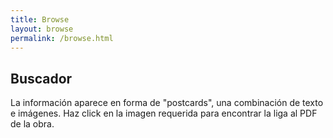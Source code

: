 ```yaml
---
title: Browse
layout: browse
permalink: /browse.html
---
```


## Buscador

La información aparece en forma de "postcards", una combinación de texto e imágenes. Haz click en la imagen requerida para encontrar la liga al PDF de la obra.